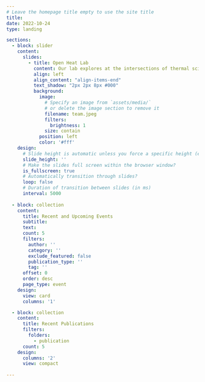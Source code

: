 ```yaml
---
# Leave the homepage title empty to use the site title
title:
date: 2022-10-24
type: landing

sections:
  - block: slider
    content:
      slides:
        - title: Open Heat Lab
          content: Our lab explores at the intersections of thermal science, nanotechnology, and ultrafast physics, with a focus on probing mechanisms and pushing limits.
          align: left
          align_content: "align-items-end"
          text_shadow: "2px 2px 8px #000"
          background:
            image:
              # Specify an image from `assets/media/`
              # or delete the image section to remove it
              filename: team.jpeg
              filters:
                brightness: 1
              size: contain
            position: left
            color: '#fff'
    design:
      # Slide height is automatic unless you force a specific height (e.g. '400px')
      slide_height: ''
      # Make the slides full screen within the browser window?
      is_fullscreen: true
      # Automatically transition through slides?
      loop: false
      # Duration of transition between slides (in ms)
      interval: 5000
  
  - block: collection
    content:
      title: Recent and Upcoming Events
      subtitle:
      text:
      count: 5
      filters:
        author: ''
        category: ''
        exclude_featured: false
        publication_type: ''
        tag: ''
      offset: 0
      order: desc
      page_type: event
    design:
      view: card
      columns: '1'

  - block: collection
    content:
      title: Recent Publications
      filters:
        folders:
          - publication
      count: 5
    design:
      columns: '2'
      view: compact
    
---
```

